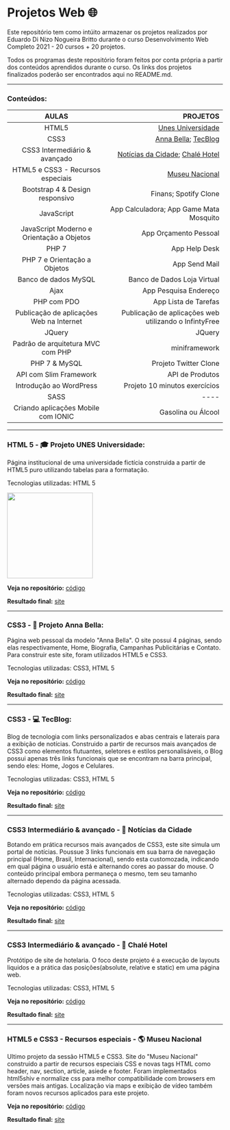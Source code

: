 # **Projetos Web :globe_with_meridians:**
 Este repositório tem como intúito armazenar os projetos realizados por Eduardo Di Nizo Nogueira Britto durante o curso Desenvolvimento Web Completo 2021 - 20 cursos + 20 projetos. 
 
 Todos os programas deste repositório foram feitos por conta própria a partir dos conteúdos aprendidos durante o curso. Os links dos projetos finalizados poderão ser encontrados aqui no README.md.
 
***

### **Conteúdos:**
AULAS | PROJETOS | 
:---: | ---: | 
HTML5 | [Unes Universidade](https://github.com/DiNizo/Projetos-Web#html-5---mortar_board-projeto-unes-universidade) 
CSS3 | [Anna Bella](https://github.com/DiNizo/Projetos-Web#css3---camera_flash-projeto-anna-bella); [TecBlog](https://github.com/DiNizo/Projetos-Web#css3--computer-tecblog) 
CSS3 Intermediário & avançado | [Notícias da Cidade](https://github.com/DiNizo/Projetos-Web/blob/main/README.md#css3-intermedi%C3%A1rio--avan%C3%A7ado---newspaper-not%C3%ADcias-da-cidade); [Chalé Hotel](https://github.com/DiNizo/Projetos-Web/blob/main/README.md#css3-intermedi%C3%A1rio--avan%C3%A7ado---hotel-chal%C3%A9-hotel)
HTML5 e CSS3 - Recursos especiais | [Museu Nacional](https://github.com/DiNizo/Projetos-Web/blob/main/README.md#html5-e-css3---recursos-especiais---earth_americas-museu-nacional)
Bootstrap 4 & Design responsivo | Finans; Spotify Clone
JavaScript | App Calculadora; App Game Mata Mosquito
JavaScript Moderno e Orientação a Objetos | App Orçamento Pessoal
PHP 7 | App Help Desk
PHP 7 e Orientação a Objetos | App Send Mail
Banco de dados MySQL | Banco de Dados Loja Virtual
Ajax | App Pesquisa Endereço
PHP com PDO | App Lista de Tarefas
Publicação de aplicações Web na Internet | Publicação de aplicações web utilizando o InfintyFree
JQuery | JQuery
Padrão de arquitetura MVC com PHP | miniframework
PHP 7 & MySQL | Projeto Twitter Clone
API com Slim Framework | API de Produtos
Introdução ao WordPress | Projeto 10 minutos exercícios
SASS | ----
Criando aplicações Mobile com IONIC | Gasolina ou Álcool

***

### **HTML 5 - :mortar_board: Projeto UNES Universidade:**

Página institucional de uma universidade fictícia construida a partir de HTML5 puro utilizando tabelas para a formatação.

Tecnologias utilizadas: HTML 5

<a href="https://dinizo2.github.io/Unes/"> <img src="https://user-images.githubusercontent.com/78175532/123162327-dc138c80-d446-11eb-840e-f5c0593748ce.png" width="200" height="200"> </a>

**Veja no repositório:** [código](//github.com/DiNizo/Projetos-Web/tree/main/Unes)

**Resultado final:** [site]( https://dinizo2.github.io/Unes/)

***

### **CSS3 - :camera_flash: Projeto Anna Bella:**


Página web pessoal da modelo "Anna Bella". O site possui 4 páginas, sendo elas respectivamente, Home, Biografia, Campanhas Publicitárias e Contato. Para construir este site, foram utilizados HTML5 e CSS3.

Tecnologias utilizadas: CSS3, HTML 5

**Veja no repositório:** [código](https://github.com/DiNizo/Projetos-Web/tree/main/Anna%20Bella)

**Resultado final:** [site](https://dinizo2.github.io/Anna/index.html)

***

### **CSS3	- :computer: TecBlog:**

Blog de tecnologia com links personalizados e abas centrais e laterais para a exibição de notícias. Construido a partir de recursos mais avançados de CSS3 como elementos flutuantes, seletores e estilos personalisáveis, o Blog possui apenas três links funcionais que se encontram na barra principal, sendo eles: Home, Jogos e Celulares.

Tecnologias utilizadas: CSS3, HTML 5

**Veja no repositório:** [código](https://github.com/DiNizo/Projetos-Web/tree/main/TecBlog)

**Resultado final:** [site](https://dinizo2.github.io/TecBlog/index.html)

***

### **CSS3 Intermediário & avançado - :newspaper: Notícias da Cidade**

Botando em prática recursos mais avançados de CSS3, este site simula um portal de notícias. Poussue 3 links funcionais em sua barra de navegação principal (Home, Brasil, Internacional), sendo esta customozada, indicando em qual página o usuário está e alternando cores ao passar do mouse. O conteúdo principal embora permaneça o mesmo, tem seu tamanho alternado dependo da página acessada.

Tecnologias utilizadas: CSS3, HTML 5

**Veja no repositório:** [código](https://github.com/DiNizo/Projetos-Web/tree/main/Museu%20Nacional)

**Resultado final:** [site](https://dinizo2.github.io/Noticias/index.html)

***

### **CSS3 Intermediário & avançado - :hotel: Chalé Hotel**

Protótipo de site de hotelaria. O foco deste projeto é a execução de layouts liquidos e a prática das posições(absolute, relative e static) em uma página web.

Tecnologias utilizadas: CSS3, HTML 5

**Veja no repositório:** [código](https://github.com/DiNizo/Projetos-Web/tree/main/Chal%C3%A9-Hotel)

**Resultado final:** [site](https://dinizo2.github.io/Chal-/)

***

### **HTML5 e CSS3 - Recursos especiais - :earth_americas: Museu Nacional**

Ultimo projeto da sessão HTML5 e CSS3.
Site do "Museu Nacional" construido a partir de recursos especiais CSS e novas tags HTML como header, nav, section, article, asiede e footer. Foram implementados html5shiv e normalize css para melhor compatibilidade com browsers em versões mais antigas.
Localização via maps e exibição de vídeo também foram novos recursos aplicados para este projeto.

**Veja no repositório:** [código](https://github.com/DiNizo/Projetos-Web/tree/main/Museu%20Nacional)

**Resultado final:** [site](https://dinizo2.github.io/Museus_Nacional/)







 
 


